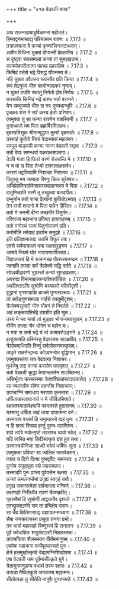 +++
title = "०१७ वेदवती-शापः"

+++


  
अथ राजन्महाबाहुर्विचरन्स महीतले।  
हिमवद्वनमासाद्य परिचक्राम रावणः ॥ 7.17.1 ॥   
तत्रापश्यत्स वै कन्यां कृष्णाजिनजटाधराम्।  
आर्षेण विधिना युक्तां दीप्यन्तीं देवतामिव ॥ 7.17.2 ॥   
स दृष्ट्वा रूपसम्पन्नां कन्यां तां सुमहाव्रताम्।  
काममोहपरीतात्मा पप्रच्छ प्रहसन्निव ॥ 7.17.3 ॥   
किमिदं वर्तसे भद्रे विरुद्धं यौवनस्य ते।  
नहि युक्ता तवैतस्य रूपस्यैव प्रति क्रिया ॥ 7.17.4 ॥   
रूपं तेऽनुपमं भीरु कामोन्मादकरं नृणाम्।  
न युक्तं तपसि स्थातुं निर्गतो ह्येष निर्णयः ॥ 7.17.5 ॥   
कस्यासि किमिदं भद्रे कश्च भर्ता वरानने।  
येन सम्भुज्यसे भीरु स नरः पुण्यभाग्भुवि ॥ 7.17.6 ॥   
पृच्छतः शंस मे सर्वं कस्य हेतोः परिश्रमः।  
एवमुक्ता तु सा कन्या रावणेन यशस्विनी ॥ 7.17.7 ॥   
कुशध्वजो मम पिता ब्रह्मर्षिरमितप्रभः।  
बृहस्पतिसुतः श्रीमान्बुद्ध्या तुल्यो बृहस्पतेः ॥ 7.17.8 ॥   
तस्याहं कुर्वतो नित्यं वेदाभ्यासं महात्मनः।  
सम्भूय वाङ्मयी कन्या नाम्ना वेदवती स्मृता ॥ 7.17.9 ॥   
ततो देवाः सगन्धर्वा यक्षराक्षसपन्नगाः।  
तेऽपि गत्वा हि पितरं वरणं रोचयन्ति मे ॥ 7.17.10 ॥   
न च मां स पिता तेभ्यो दत्तवान्राक्षसर्षभ।  
कारणं तद्वदिष्यामि निशाचर निशामय ॥ 7.17.11 ॥   
पितुस्तु मम जामाता विष्णुः किल सुरेश्वरः।  
अभिप्रेतस्त्रिलोकेशस्तस्मान्नान्यस्य मे पिता ॥ 7.17.12 ॥   
दातुमिच्छति तस्मै तु तच्छ्रुत्वा बलदर्पितः।  
दम्भुर्नाम ततो राजा दैत्यानां कुपितोऽभवत् ॥ 7.17.13 ॥   
तेन रात्रौ शयानो मे पिता पापेन हिंसितः ॥ 7.17.14 ॥   
ततो मे जननी दीना तच्छरीरं पितुर्मम।  
परिष्वज्य महाभागा प्रविष्टा हव्यवाहनम् ॥ 7.17.15 ॥   
ततो मनोरथं सत्यं पितुर्नारायणं प्रति।  
करोमीति तमेवाहं हृदयेन समुद्वहे ॥ 7.17.16 ॥   
इति प्रतिज्ञामारुह्य चरामि विपुलं तपः।  
एतत्ते सर्वमाख्यातं मया राक्षसपुङ्गव ॥ 7.17.17 ॥   
आश्रये नियमं घोरं नारायणपरीप्सया।  
विज्ञातस्त्वं हि मे राजन्गच्छ पौलस्त्यनन्दन ॥ 7.17.18 ॥   
जानामि तपसा सर्वं त्रैलोक्ये यद्धि वर्तते ॥ 7.17.19 ॥   
सोऽब्रवीद्रावणो भूयस्तां कन्यां सुमहाव्रताम्।  
अवरुह्य विमानाग्रात्कन्दर्पशरपीडितः ॥ 7.17.20 ॥   
अवलिप्ताऽसि सुश्रोणि यस्यास्ते मतिरीदृशी।  
वृद्धानां मृगशावाक्षि भ्राजते पुण्यसञ्चयः ॥ 7.17.21 ॥   
त्वं सर्वङ्गुणसम्पन्ना नार्हसे वक्तुमीदृशम्।  
त्रैलोक्यसुन्दरी भीरु यौवनं ते निवर्तते ॥ 7.17.22 ॥   
अहं लङ्कापतिर्भद्रे दशग्रीव इति श्रुतः।  
तस्य मे भव भार्या त्वं भुङ्क्ष्व भोगान्यथासुखम् ॥ 7.17.23 ॥   
वीर्येण तपसा चैव भोगेन च बलेन च।  
न मया स समो भद्रे यं त्वं कामयसेऽङ्गने ॥ 7.17.24 ॥   
इत्युक्तवति तस्मिंस्तु वेदवत्यथ साऽब्रवीत् ॥ 7.17.25 ॥   
त्रैलोक्याधिपति विष्णुं सर्वलोकनमस्कृतम्।  
त्वदृते राक्षसेन्द्रान्यः कोऽवमन्येत बुद्धिमान् ॥ 7.17.26 ॥   
एवमुक्तस्तया तत्र वेदवत्या निशाचरः।  
मूर्धजेषु तदा कन्यां कराग्रेण परामृशत् ॥ 7.17.27 ॥   
ततो वेदवती क्रुद्धा केशान्हस्तेन साऽच्छिनत्।  
असिर्भूत्वा करस्तस्याः केशांश्छिन्नांस्तदाऽकरोत् ॥ 7.17.28 ॥   
सा ज्वलन्तीव रोषेण दहन्तीव निशाचरम्।  
उवाचाग्निं समाधाय मरणाय कृतत्वरा ॥ 7.17.29 ॥   
धर्षितायास्त्वयानार्य न मे जीवितमिष्यते।  
रक्षस्तस्मात्प्रवेक्ष्यामि पश्यतस्ते हुताशनम् ॥ 7.17.30 ॥   
यस्मात्तु धर्षिता चाहं त्वया पापात्मना वने।  
तस्मात्तव वधार्थं हि समुत्पत्स्ये ह्यहं पुनः ॥ 7.17.31 ॥   
न हि शक्यं स्त्रिया हन्तुं पुरुषः पापनिश्चः।  
शापे त्वयि मयोत्सृष्टे तपसश्च व्ययो भवेत् ॥ 7.17.32 ॥   
यदि त्वस्ति मया किञ्चित्कृतं दत्तं हुतं तथा।  
तस्मात्त्वयोनिजा साध्वी भवेयं धर्मिणः सुता ॥ 7.17.33 ॥   
एवमुक्त्वा प्रविष्टा सा ज्वलितं जातवेदसम्।  
पपात च दिवो दिव्या पुष्पवृष्टिः समन्ततः ॥ 7.17.34 ॥   
पुनरेव समुद्भूता पद्मे पद्मसमप्रभा।  
तस्मादपि पुनः प्राप्ता पूर्ववत्तेन रक्षसा ॥ 7.17.35 ॥   
कन्यां कमलगर्भाभां प्रगृह्य स्वगृहं ययौ।  
प्रगृह्य रावणस्त्वेतां दर्शयामास मन्त्रिणे ॥ 7.17.36 ॥   
लक्षणज्ञो निरीक्ष्यैव रावणं चैवमब्रवीत्।  
गृहस्थैषां हि सुश्रोणी त्वद्वधायैव दृश्यते ॥ 7.17.37 ॥   
एतच्छ्रुत्वाऽर्णवे राम तां प्रचिक्षेप रावणः।  
सा चैव क्षितिमासाद्य यज्ञायतनमध्यगा ॥ 7.17.38 ॥   
सैषा जनकराजस्य प्रसूता तनया प्रभो।  
तव भार्या महाबाहो विष्णुस्त्वं हि सनातनः ॥ 7.17.39 ॥   
पूर्वं क्रोधाहितः शत्रुर्ययाऽसौ निहतस्तथा।  
उपाश्रयित्वा शैलभस्तव वीर्यममानुषम् ॥ 7.17.40 ॥   
एवमेषा महाभागा मर्त्येषूत्पत्स्यते पुनः।  
क्षेत्रे हलमुखोत्कृष्टे वेद्यामग्निशिखोपमा ॥ 7.17.41 ॥   
एषा वेदवती नाम पूर्वमासीत्कृते युगे।  
त्रेतायुगमनुप्राप्य वधार्थं तस्य रक्षसः ॥ 7.17.42 ॥   
उत्पन्ना मैथिलकुले जनकस्य महात्मनः।  
सीतोत्पन्ना तु सीतेति मानुषैः पुनरुच्यते ॥ 7.17.43 ॥   
